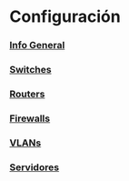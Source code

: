 # Configuración
### [Info General](general.md)
### [Switches](switches.md)
### [Routers](routers.md)
### [Firewalls](firewalls.md)
### [VLANs](vlans.md)
### [Servidores](servidores.md)
